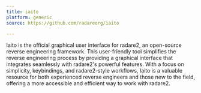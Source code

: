 ```yaml
---
title: iaito
platform: generic
source: https://github.com/radareorg/iaito

---
```


Iaito is the official graphical user interface for radare2, an open-source reverse engineering framework. This user-friendly tool simplifies the reverse engineering process by providing a graphical interface that integrates seamlessly with radare2's powerful features. With a focus on simplicity, keybindings, and radare2-style workflows, Iaito is a valuable resource for both experienced reverse engineers and those new to the field, offering a more accessible and efficient way to work with radare2.
